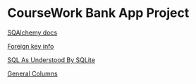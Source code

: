 # CourseWork Bank App Project



<a href="https://flask-sqlalchemy.palletsprojects.com/en/2.x/quickstart/">SQAlchemy docs </a>


<a href="https://www.sqlite.org/foreignkeys.html">Foreign key info </a>

<a href="https://www.sqlite.org/lang.html">SQL As Understood By SQLite </a>

<a href="https://www.sqlite.org/gencol.html">General Columns </a>
